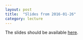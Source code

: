 ```yaml
---
layout: post
title:  "Slides from 2016-01-26"
category: lecture
---
```

The slides should be available [here][intro-slides].

[intro-slides]: {{site.base}}/slides/intro.ppt
